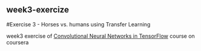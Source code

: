 ## week3-exercize
#Exercise 3 - Horses vs. humans using Transfer Learning

week3 exercise of [Convolutional Neural Networks in TensorFlow](https://www.coursera.org/learn/convolutional-neural-networks-tensorflow/home/welcome) course on coursera
